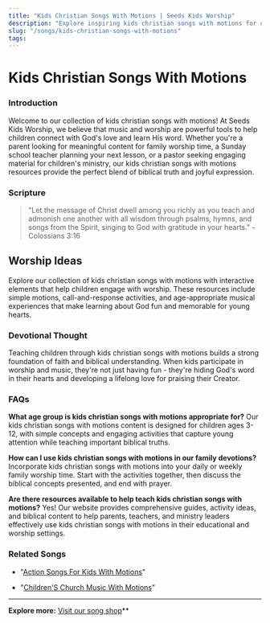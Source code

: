 ```yaml
---
title: "Kids Christian Songs With Motions | Seeds Kids Worship"
description: "Explore inspiring kids christian songs with motions for children's worship and faith development. Biblical music resources for families and ministry."
slug: "/songs/kids-christian-songs-with-motions"
tags:
---
```


# Kids Christian Songs With Motions

### Introduction

Welcome to our collection of kids christian songs with motions! At Seeds Kids Worship, we believe that music and worship are powerful tools to help children connect with God's love and learn His word. Whether you're a parent looking for meaningful content for family worship time, a Sunday school teacher planning your next lesson, or a pastor seeking engaging material for children's ministry, our kids christian songs with motions resources provide the perfect blend of biblical truth and joyful expression.

### Scripture

> "Let the message of Christ dwell among you richly as you teach and admonish one another with all wisdom through psalms, hymns, and songs from the Spirit, singing to God with gratitude in your hearts." - Colossians 3:16

## Worship Ideas

Explore our collection of kids christian songs with motions with interactive elements that help children engage with worship. These resources include simple motions, call-and-response activities, and age-appropriate musical experiences that make learning about God fun and memorable for young hearts.

### Devotional Thought

Teaching children through kids christian songs with motions builds a strong foundation of faith and biblical understanding. When kids participate in worship and music, they're not just having fun - they're hiding God's word in their hearts and developing a lifelong love for praising their Creator.

### FAQs

**What age group is kids christian songs with motions appropriate for?**
Our kids christian songs with motions content is designed for children ages 3-12, with simple concepts and engaging activities that capture young attention while teaching important biblical truths.

**How can I use kids christian songs with motions in our family devotions?**
Incorporate kids christian songs with motions into your daily or weekly family worship time. Start with the activities together, then discuss the biblical concepts presented, and end with prayer.

**Are there resources available to help teach kids christian songs with motions?**
Yes! Our website provides comprehensive guides, activity ideas, and biblical content to help parents, teachers, and ministry leaders effectively use kids christian songs with motions in their educational and worship settings.

### Related Songs

- "[Action Songs For Kids With Motions](/songs/action-songs-for-kids-with-motions/)"

- "[Children'S Church Music With Motions](/songs/children-s-church-music-with-motions/)"

---

**Explore more:** [Visit our song shop](https://seedskidsworship.com/shop)**

<!-- Schema Markup -->
<script type="application/ld+json">
{
  "@context": "https://schema.org",
  "@type": "MusicRecording",
  "name": "Kids Christian Songs With Motions",
  "byArtist": {
    "@type": "MusicGroup",
    "name": "Seeds Kids Worship"
  },
  "isFamilyFriendly": true,
  "url": "https://seedskidsworship.com/songs/kids-christian-songs-with-motions/"
}
</script>